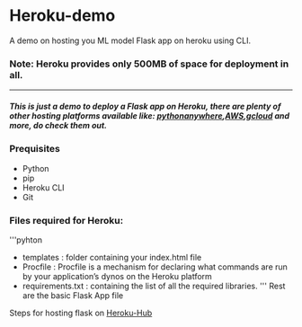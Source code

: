 # Heroku-demo
A demo on hosting you ML model Flask app on heroku using CLI.
### Note: Heroku provides only 500MB of space for deployment in all. 

_______________________
##### This is just a demo to deploy a Flask app on Heroku, there are plenty of other hosting platforms available like: [pythonanywhere](https://www.pythonanywhere.com/),[AWS](https://aws.amazon.com/getting-started/hands-on/launch-an-app/),[gcloud](https://cloud.google.com/ai-platform/prediction/docs/deploying-models) and more, do check them out.

### Prequisites
- Python
- pip
- Heroku CLI
- Git

### Files required for Heroku:
'''pyhton
- templates : folder containing your index.html file
- Procfile : Procfile is a mechanism for declaring what commands are run by your application’s dynos on the Heroku platform
- requirements.txt : containing the list of all the required libraries.
'''
Rest are the basic Flask App file 

Steps for hosting flask on [Heroku-Hub](https://www.geeksforgeeks.org/deploy-python-flask-app-on-heroku/) 
